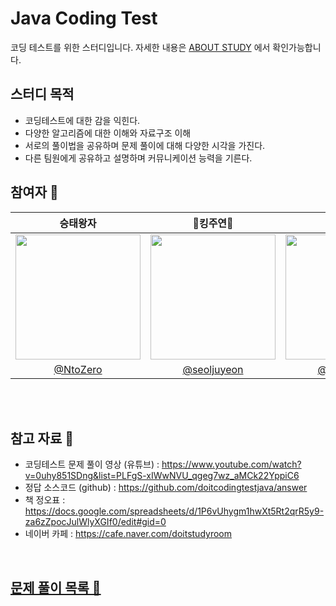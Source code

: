 # Java Coding Test 
코딩 테스트를 위한 스터디입니다.
자세한 내용은 [ABOUT STUDY](https://github.com/NtoZero/DoitJavaCote/wiki) 에서 확인가능합니다.


## 스터디 목적
- 코딩테스트에 대한 감을 익힌다.
- 다양한 알고리즘에 대한 이해와 자료구조 이해
- 서로의 풀이법을 공유하며 문제 풀이에 대해 다양한 시각을 가진다.
- 다른 팀원에게 공유하고 설명하며 커뮤니케이션 능력을 기른다. 


## 참여자 👥
|                                                                 승태왕자                                                                 |                                                               👑킹주연👑                                                                |                                                    미인솔이                                                    |
|:------------------------------------------------------------------------------------------------------------------------------------:|:------------------------------------------------------------------------------------------------------------------------------------:|:----------------------------------------------------------------------------------------------------------:|
| <img src="https://github.com/NtoZero/DoitJavaCote/assets/130022922/07efe644-3539-4980-982b-9f44767df1e2" width=200px height = 200px> | <img src="https://github.com/NtoZero/DoitJavaCote/assets/130022922/a25ac42f-86b4-4f9f-80b7-5ca2e883235d" width=200px height = 200px> | <img src="https://github.com/NtoZero/DoitJavaCote/assets/130022922/96b6ea6a-c5cc-4881-8ce2-c4099e8178cc" width=200px height = 200px> |
|                                                [@NtoZero](https://github.com/NtoZero)                                                |                                             [@seoljuyeon](https://github.com/seoljuyeon)                                             |                                [@luminousol](https://github.com/luminousol)                                |

<br/>
<br/>

## 참고 자료 📝
- 코딩테스트 문제 풀이 영상 (유튜브) : https://www.youtube.com/watch?v=0uhy851SDng&list=PLFgS-xIWwNVU_qgeg7wz_aMCk22YppiC6
- 정답 소스코드 (github) :  https://github.com/doitcodingtestjava/answer
- 책 정오표 : https://docs.google.com/spreadsheets/d/1P6vUhygm1hwXt5Rt2qrR5y9-za6zZpocJulWlyXGIf0/edit#gid=0
- 네이버 카페 : https://cafe.naver.com/doitstudyroom

<br/>

## [문제 풀이 목록 📜](Question.md)

<br/>
